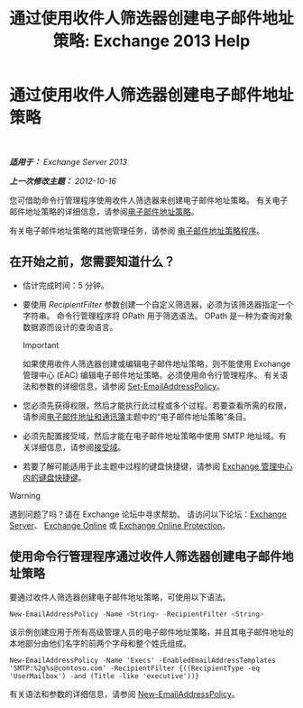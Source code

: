 ﻿---
title: '通过使用收件人筛选器创建电子邮件地址策略: Exchange 2013 Help'
TOCTitle: 通过使用收件人筛选器创建电子邮件地址策略
ms:assetid: e3f446bd-1511-479c-8d87-2dfce5547c90
ms:mtpsurl: https://technet.microsoft.com/zh-cn/library/Bb232194(v=EXCHG.150)
ms:contentKeyID: 50491831
ms.date: 01/11/2018
mtps_version: v=EXCHG.150
ms.translationtype: HT
---

# 通过使用收件人筛选器创建电子邮件地址策略

 

_**适用于：** Exchange Server 2013_

_**上一次修改主题：** 2012-10-16_

您可借助命令行管理程序使用收件人筛选器来创建电子邮件地址策略。 有关电子邮件地址策略的详细信息，请参阅[电子邮件地址策略](email-address-policies-exchange-2013-help.md)。

有关电子邮件地址策略的其他管理任务，请参阅 [电子邮件地址策略程序](email-address-policy-procedures-exchange-2013-help.md)。

## 在开始之前，您需要知道什么？

  - 估计完成时间：5 分钟。

  - 要使用 *RecipientFilter* 参数创建一个自定义筛选器，必须为该筛选器指定一个字符串。 命令行管理程序将 OPath 用于筛选语法。 OPath 是一种为查询对象数据源而设计的查询语言。
    
    > [!IMPORTANT]  
    > 如果使用收件人筛选器创建或编辑电子邮件地址策略，则不能使用 Exchange 管理中心 (EAC) 编辑电子邮件地址策略。必须使用命令行管理程序。 有关语法和参数的详细信息，请参阅 <a href="https://technet.microsoft.com/zh-cn/library/bb124517(v=exchg.150)">Set-EmailAddressPolicy</a>。


  - 您必须先获得权限，然后才能执行此过程或多个过程。若要查看所需的权限，请参阅[电子邮件地址和通讯簿](email-addresses-and-address-books-exchange-2013-help.md)主题中的“电子邮件地址策略”条目。

  - 必须先配置接受域，然后才能在电子邮件地址策略中使用 SMTP 地址域。有关详细信息，请参阅[接受域](accepted-domains-exchange-2013-help.md)。

  - 若要了解可能适用于此主题中过程的键盘快捷键，请参阅 [Exchange 管理中心内的键盘快捷键](keyboard-shortcuts-in-the-exchange-admin-center-exchange-online-protection-help.md)。

> [!WARNING]  
> 遇到问题了吗？请在 Exchange 论坛中寻求帮助。 请访问以下论坛：<a href="https://go.microsoft.com/fwlink/p/?linkid=60612">Exchange Server</a>、 <a href="https://go.microsoft.com/fwlink/p/?linkid=267542">Exchange Online</a> 或 <a href="https://go.microsoft.com/fwlink/p/?linkid=285351">Exchange Online Protection</a>。


## 使用命令行管理程序通过收件人筛选器创建电子邮件地址策略

要通过收件人筛选器创建电子邮件地址策略，可使用以下语法。

```powershell
New-EmailAddressPolicy -Name <String> -RecipientFilter <String>
```

该示例创建应用于所有高级管理人员的电子邮件地址策略，并且其电子邮件地址的本地部分由他们名字的前两个字母和整个姓氏组成。

    New-EmailAddressPolicy -Name 'Execs' -EnabledEmailAddressTemplates 'SMTP:%2g%s@contoso.com' -RecipientFilter {((RecipientType -eq 'UserMailbox') -and (Title -like 'executive'))}

有关语法和参数的详细信息，请参阅 [New-EmailAddressPolicy](https://technet.microsoft.com/zh-cn/library/aa996800\(v=exchg.150\))。

